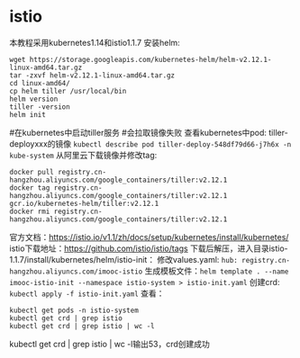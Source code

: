 # istio
本教程采用kubernetes1.14和istio1.1.7
安装helm:
```
wget https://storage.googleapis.com/kubernetes-helm/helm-v2.12.1-linux-amd64.tar.gz
tar -zxvf helm-v2.12.1-linux-amd64.tar.gz
cd linux-amd64/
cp helm tiller /usr/local/bin
helm version
tiller -version
helm init
```
#在kubernetes中启动tiller服务
#会拉取镜像失败
查看kubernetes中pod: tiller-deployxxx的镜像
`kubectl describe pod tiller-deploy-548df79d66-j7h6x -n kube-system`
从阿里云下载镜像并修改tag:
```
docker pull registry.cn-hangzhou.aliyuncs.com/google_containers/tiller:v2.12.1
docker tag registry.cn-hangzhou.aliyuncs.com/google_containers/tiller:v2.12.1 gcr.io/kubernetes-helm/tiller:v2.12.1 
docker rmi registry.cn-hangzhou.aliyuncs.com/google_containers/tiller:v2.12.1 

```

官方文档：https://istio.io/v1.1/zh/docs/setup/kubernetes/install/kubernetes/
istio下载地址：https://github.com/istio/istio/tags
下载后解压，进入目录istio-1.1.7/install/kubernetes/helm/istio-init：
修改values.yaml: `hub: registry.cn-hangzhou.aliyuncs.com/imooc-istio`
生成模板文件：`helm template . --name imooc-istio-init --namespace istio-system > istio-init.yaml`
创建crd: `kubectl apply -f istio-init.yaml`
查看： 
```
kubectl get pods -n istio-system
kubectl get crd | grep istio
kubectl get crd | grep istio | wc -l
```
kubectl get crd | grep istio | wc -l输出53，crd创建成功
